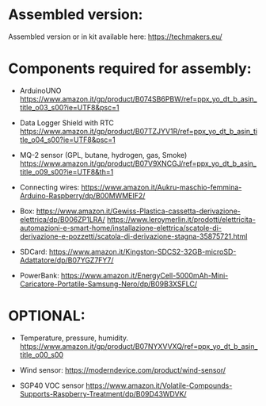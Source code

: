 # Assembled version:

Assembled version or in kit available here: https://techmakers.eu/

# Components required for assembly:


- ArduinoUNO
https://www.amazon.it/gp/product/B074SB6PBW/ref=ppx_yo_dt_b_asin_title_o03_s00?ie=UTF8&psc=1
- Data Logger Shield with RTC
https://www.amazon.it/gp/product/B07TZJYV1R/ref=ppx_yo_dt_b_asin_title_o04_s00?ie=UTF8&psc=1
- MQ-2 sensor (GPL, butane, hydrogen, gas, Smoke)
https://www.amazon.it/gp/product/B07V9XNCGJ/ref=ppx_yo_dt_b_asin_title_o09_s00?ie=UTF8&th=1
- Connecting wires:
https://www.amazon.it/Aukru-maschio-femmina-Arduino-Raspberry/dp/B00MWMEIF2/

- Box:
https://www.amazon.it/Gewiss-Plastica-cassetta-derivazione-elettrica/dp/B006ZP1LRA/
https://www.leroymerlin.it/prodotti/elettricita-automazioni-e-smart-home/installazione-elettrica/scatole-di-derivazione-e-pozzetti/scatola-di-derivazione-stagna-35875721.html

- SDCard:
https://www.amazon.it/Kingston-SDCS2-32GB-microSD-Adattatore/dp/B07YGZ7FY7/

- PowerBank:
https://www.amazon.it/EnergyCell-5000mAh-Mini-Caricatore-Portatile-Samsung-Nero/dp/B09B3XSFLC/


# OPTIONAL:


- Temperature, pressure, humidity.
https://www.amazon.it/gp/product/B07NYXVVXQ/ref=ppx_yo_dt_b_asin_title_o00_s00



- Wind sensor:
https://moderndevice.com/product/wind-sensor/


- SGP40 VOC sensor
https://www.amazon.it/Volatile-Compounds-Supports-Raspberry-Treatment/dp/B09D43WDVK/
